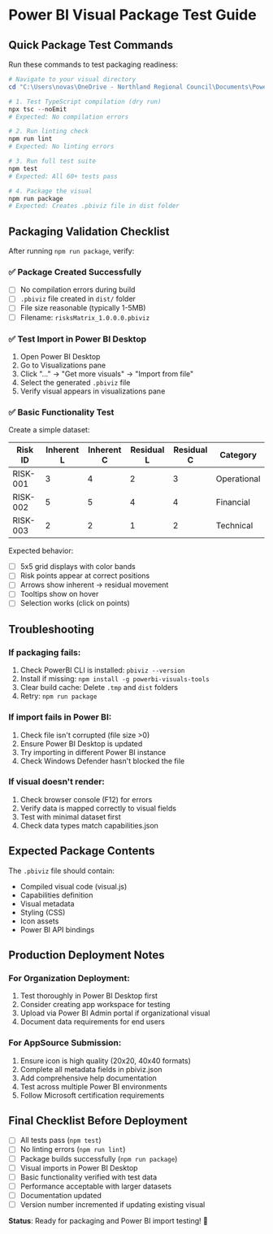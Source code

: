 # Power BI Visual Package Test Guide

## Quick Package Test Commands

Run these commands to test packaging readiness:

```powershell
# Navigate to your visual directory
cd "C:\Users\novas\OneDrive - Northland Regional Council\Documents\PowerBI Backup\PBI Visual\myVisual"

# 1. Test TypeScript compilation (dry run)
npx tsc --noEmit
# Expected: No compilation errors

# 2. Run linting check  
npm run lint
# Expected: No linting errors

# 3. Run full test suite
npm test  
# Expected: All 60+ tests pass

# 4. Package the visual
npm run package
# Expected: Creates .pbiviz file in dist folder
```

## Packaging Validation Checklist

After running `npm run package`, verify:

### ✅ Package Created Successfully
- [ ] No compilation errors during build
- [ ] `.pbiviz` file created in `dist/` folder  
- [ ] File size reasonable (typically 1-5MB)
- [ ] Filename: `risksMatrix_1.0.0.0.pbiviz`

### ✅ Test Import in Power BI Desktop
1. Open Power BI Desktop
2. Go to Visualizations pane
3. Click "..." → "Get more visuals" → "Import from file"
4. Select the generated `.pbiviz` file
5. Verify visual appears in visualizations pane

### ✅ Basic Functionality Test
Create a simple dataset:

| Risk ID | Inherent L | Inherent C | Residual L | Residual C | Category |
|---------|------------|------------|------------|------------|-----------|
| RISK-001| 3          | 4          | 2          | 3          | Operational|
| RISK-002| 5          | 5          | 4          | 4          | Financial  |
| RISK-003| 2          | 2          | 1          | 2          | Technical  |

Expected behavior:
- [ ] 5x5 grid displays with color bands
- [ ] Risk points appear at correct positions  
- [ ] Arrows show inherent → residual movement
- [ ] Tooltips show on hover
- [ ] Selection works (click on points)

## Troubleshooting

### If packaging fails:
1. Check PowerBI CLI is installed: `pbiviz --version`
2. Install if missing: `npm install -g powerbi-visuals-tools`
3. Clear build cache: Delete `.tmp` and `dist` folders
4. Retry: `npm run package`

### If import fails in Power BI:
1. Check file isn't corrupted (file size >0)
2. Ensure Power BI Desktop is updated
3. Try importing in different Power BI instance
4. Check Windows Defender hasn't blocked the file

### If visual doesn't render:
1. Check browser console (F12) for errors
2. Verify data is mapped correctly to visual fields
3. Test with minimal dataset first
4. Check data types match capabilities.json

## Expected Package Contents

The `.pbiviz` file should contain:
- Compiled visual code (visual.js)
- Capabilities definition
- Visual metadata
- Styling (CSS)
- Icon assets  
- Power BI API bindings

## Production Deployment Notes

### For Organization Deployment:
1. Test thoroughly in Power BI Desktop first
2. Consider creating app workspace for testing
3. Upload via Power BI Admin portal if organizational visual
4. Document data requirements for end users

### For AppSource Submission:
1. Ensure icon is high quality (20x20, 40x40 formats)
2. Complete all metadata fields in pbiviz.json
3. Add comprehensive help documentation
4. Test across multiple Power BI environments
5. Follow Microsoft certification requirements

## Final Checklist Before Deployment

- [ ] All tests pass (`npm test`)
- [ ] No linting errors (`npm run lint`)  
- [ ] Package builds successfully (`npm run package`)
- [ ] Visual imports in Power BI Desktop
- [ ] Basic functionality verified with test data
- [ ] Performance acceptable with larger datasets
- [ ] Documentation updated
- [ ] Version number incremented if updating existing visual

**Status**: Ready for packaging and Power BI import testing! 🚀